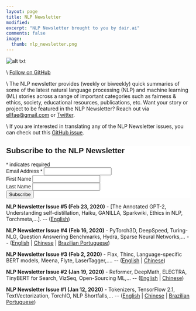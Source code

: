 ```yaml
---
layout: page
title: NLP Newsletter
modified:
excerpt: "NLP Newsletter brought to you by dair.ai"
comments: false
image:
  thumb: nlp_newsletter.png
---
```


![alt txt](https://github.com/dair-ai/dair-ai.github.io/blob/master/images/nlp_newsletter.png?raw=true)

\\
[Follow on GitHub](https://github.com/dair-ai/nlp_newsletter)

\\
The NLP newsletter provides (weekly or biweekly) quick summaries of some of the latest natural language processing (NLP) and machine learning (ML) stories across a range of important categories such as fairness & ethics, society, educational resources, publications, etc. Want your story or project to be featured in the NLP Newsletter? Reach out via ellfae@gmail.com or [Twitter](https://twitter.com/omarsar0).

\\
If you are interested in translating any of the NLP Newsletter issues, you can check out this [GitHub issue](https://github.com/dair-ai/dair-ai.github.io/issues/11).


<!-- Begin Mailchimp Signup Form -->
<link href="//cdn-images.mailchimp.com/embedcode/classic-10_7.css" rel="stylesheet" type="text/css">
<style type="text/css">
	#mc_embed_signup{background:#fff; clear:left; font:14px Helvetica,Arial,sans-serif; }
	/* Add your own Mailchimp form style overrides in your site stylesheet or in this style block.
	   We recommend moving this block and the preceding CSS link to the HEAD of your HTML file. */
</style>
<div id="mc_embed_signup">
<form action="https://ibelmopan.us16.list-manage.com/subscribe/post?u=ef1c16cfb74f1bde6cb699998&amp;id=ed5ba902cf" method="post" id="mc-embedded-subscribe-form" name="mc-embedded-subscribe-form" class="validate" target="_blank" novalidate>
    <div id="mc_embed_signup_scroll">
	<h2>Subscribe to the NLP Newsletter</h2>
<div class="indicates-required"><span class="asterisk">*</span> indicates required</div>
<div class="mc-field-group">
	<label for="mce-EMAIL">Email Address  <span class="asterisk">*</span>
</label>
	<input type="email" value="" name="EMAIL" class="required email" id="mce-EMAIL">
</div>
<div class="mc-field-group">
	<label for="mce-FNAME">First Name </label>
	<input type="text" value="" name="FNAME" class="" id="mce-FNAME">
</div>
<div class="mc-field-group">
	<label for="mce-LNAME">Last Name </label>
	<input type="text" value="" name="LNAME" class="" id="mce-LNAME">
</div>
	<div id="mce-responses" class="clear">
		<div class="response" id="mce-error-response" style="display:none"></div>
		<div class="response" id="mce-success-response" style="display:none"></div>
	</div>    <!-- real people should not fill this in and expect good things - do not remove this or risk form bot signups-->
    <div style="position: absolute; left: -5000px;" aria-hidden="true"><input type="text" name="b_ef1c16cfb74f1bde6cb699998_ed5ba902cf" tabindex="-1" value=""></div>
    <div class="clear"><input type="submit" value="Subscribe" name="subscribe" id="mc-embedded-subscribe" class="button"></div>
    </div>
</form>
</div>
<script type='text/javascript' src='//s3.amazonaws.com/downloads.mailchimp.com/js/mc-validate.js'></script><script type='text/javascript'>(function($) {window.fnames = new Array(); window.ftypes = new Array();fnames[0]='EMAIL';ftypes[0]='email';fnames[1]='FNAME';ftypes[1]='text';fnames[2]='LNAME';ftypes[2]='text';}(jQuery));var $mcj = jQuery.noConflict(true);</script>
<!--End mc_embed_signup-->


**NLP Newsletter Issue #5 (Feb 23, 2020)** - [The Annotated GPT-2, Understanding self-distillation, Haiku, GANILLA, Sparkwiki, Ethics in NLP, Torchmeta,…]. -- ([English](https://dair.ai/NLP_Newsletter_The_Annotated_GPT-2,_Understanding/))

**NLP Newsletter Issue #4 (Feb 16, 2020)** - PyTorch3D, DeepSpeed, Turing-NLG, Question Answering Benchmarks, Hydra, Sparse Neural Networks,… -- ([English](https://dair.ai/NLP_Newsletter_PyTorch3D,_DeepSpeed,_Turing-NLG/) | [Chinese](https://dair.ai/NLP%E7%AE%80%E6%8A%A5_ISSUE_4_PyTorch3D,_DeepSpeed,_Turing-NLG/) | [Brazilian Portuguese](https://dair.ai/NLP_Newsletter-PT-BR-_PyTorch3D,_DeepSpeed,_Turing-NLG/))

**NLP Newsletter Issue #3 (Feb 2, 2020)** - Flax, Thinc, Language-specific BERT models, Meena, Flyte, LaserTagger,.… -- ([English](https://dair.ai/NLP_Newsletter_Flax,_Thinc,_Language-specific_BERT/) | [Chinese](https://dair.ai/NLP%E7%AE%80%E6%8A%A5_Flax,_Thinc,_Language-specific_BERT_models/))

**NLP Newsletter Issue #2 (Jan 19, 2020)** - Reformer, DeepMath, ELECTRA, TinyBERT for Search, VizSeq, Open-Sourcing ML,... -- ([English](https://dair.ai/NLP_Newsletter_Reformer,_DeepMath,_ELECTRA,_TinyB-copy/) | [Chinese](https://dair.ai/NLP%E7%AE%80%E6%8A%A5_Reformer,_DeepMath,_ELECTRA,_TinyBERT/))

**NLP Newsletter Issue #1 (Jan 12, 2020)** - Tokenizers, TensorFlow 2.1, TextVectorization, TorchIO, NLP Shortfalls,… -- ([English](https://dair.ai/NLP_Newsletter_Tokenizers,_TensorFlow_2_1,_TextVe/) | [Chinese](https://dair.ai/NLP%E7%AE%80%E6%8A%A5_Tokenizers,_TensorFlow_2_1,_TextVectorization/) | [Brazilian Portuguese](https://dair.ai/NLP_Newsletter-PT-BR-_Tokenizers,_TensorFlow_2_1,_TextVe/))
